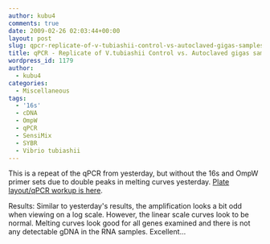 ```yaml
---
author: kubu4
comments: true
date: 2009-02-26 02:03:44+00:00
layout: post
slug: qpcr-replicate-of-v-tubiashii-control-vs-autoclaved-gigas-samples-see-yesterday
title: qPCR - Replicate of V.tubiashii Control vs. Autoclaved gigas samples (see yesterday)
wordpress_id: 1179
author:
  - kubu4
categories:
  - Miscellaneous
tags:
  - '16s'
  - cDNA
  - OmpW
  - qPCR
  - SensiMix
  - SYBR
  - Vibrio tubiashii
---
```


This is a repeat of the qPCR from yesterday, but without the 16s and OmpW primer sets due to double peaks in melting curves yesterday. [Plate layout/qPCR workup is here](https://eagle.fish.washington.edu/Arabidopsis/Notebook%20Workup%20Files/20090225-1.jpg).

Results: Similar to yesterday's results, the amplification looks a bit odd when viewing on a log scale. However, the linear scale curves look to be normal. Melting curves look good for all genes examined and there is not any detectable gDNA in the RNA samples. Excellent...
